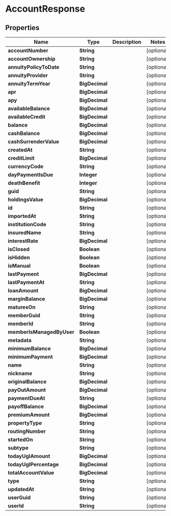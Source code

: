 

# AccountResponse


## Properties

| Name | Type | Description | Notes |
|------------ | ------------- | ------------- | -------------|
|**accountNumber** | **String** |  |  [optional] |
|**accountOwnership** | **String** |  |  [optional] |
|**annuityPolicyToDate** | **String** |  |  [optional] |
|**annuityProvider** | **String** |  |  [optional] |
|**annuityTermYear** | **BigDecimal** |  |  [optional] |
|**apr** | **BigDecimal** |  |  [optional] |
|**apy** | **BigDecimal** |  |  [optional] |
|**availableBalance** | **BigDecimal** |  |  [optional] |
|**availableCredit** | **BigDecimal** |  |  [optional] |
|**balance** | **BigDecimal** |  |  [optional] |
|**cashBalance** | **BigDecimal** |  |  [optional] |
|**cashSurrenderValue** | **BigDecimal** |  |  [optional] |
|**createdAt** | **String** |  |  [optional] |
|**creditLimit** | **BigDecimal** |  |  [optional] |
|**currencyCode** | **String** |  |  [optional] |
|**dayPaymentIsDue** | **Integer** |  |  [optional] |
|**deathBenefit** | **Integer** |  |  [optional] |
|**guid** | **String** |  |  [optional] |
|**holdingsValue** | **BigDecimal** |  |  [optional] |
|**id** | **String** |  |  [optional] |
|**importedAt** | **String** |  |  [optional] |
|**institutionCode** | **String** |  |  [optional] |
|**insuredName** | **String** |  |  [optional] |
|**interestRate** | **BigDecimal** |  |  [optional] |
|**isClosed** | **Boolean** |  |  [optional] |
|**isHidden** | **Boolean** |  |  [optional] |
|**isManual** | **Boolean** |  |  [optional] |
|**lastPayment** | **BigDecimal** |  |  [optional] |
|**lastPaymentAt** | **String** |  |  [optional] |
|**loanAmount** | **BigDecimal** |  |  [optional] |
|**marginBalance** | **BigDecimal** |  |  [optional] |
|**maturesOn** | **String** |  |  [optional] |
|**memberGuid** | **String** |  |  [optional] |
|**memberId** | **String** |  |  [optional] |
|**memberIsManagedByUser** | **Boolean** |  |  [optional] |
|**metadata** | **String** |  |  [optional] |
|**minimumBalance** | **BigDecimal** |  |  [optional] |
|**minimumPayment** | **BigDecimal** |  |  [optional] |
|**name** | **String** |  |  [optional] |
|**nickname** | **String** |  |  [optional] |
|**originalBalance** | **BigDecimal** |  |  [optional] |
|**payOutAmount** | **BigDecimal** |  |  [optional] |
|**paymentDueAt** | **String** |  |  [optional] |
|**payoffBalance** | **BigDecimal** |  |  [optional] |
|**premiumAmount** | **BigDecimal** |  |  [optional] |
|**propertyType** | **String** |  |  [optional] |
|**routingNumber** | **String** |  |  [optional] |
|**startedOn** | **String** |  |  [optional] |
|**subtype** | **String** |  |  [optional] |
|**todayUglAmount** | **BigDecimal** |  |  [optional] |
|**todayUglPercentage** | **BigDecimal** |  |  [optional] |
|**totalAccountValue** | **BigDecimal** |  |  [optional] |
|**type** | **String** |  |  [optional] |
|**updatedAt** | **String** |  |  [optional] |
|**userGuid** | **String** |  |  [optional] |
|**userId** | **String** |  |  [optional] |



